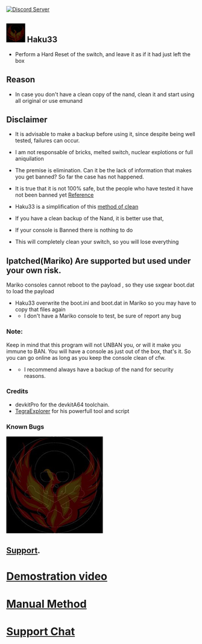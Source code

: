 <a href="https://discord.io/myrincon"><img src="https://discordapp.com/api/guilds/516631805621960704/embed.png" alt="Discord Server" /></a>

## <img style="display:inline" src="icon.jpg" width="50"/> Haku33 
* Perform a Hard Reset of the switch, and leave it as if it had just left the box

## Reason
* In case you don't have a clean copy of the nand, clean it and start using all original or use emunand

## Disclaimer
* It is advisable to make a backup before using it, since despite being well tested, failures can occur.
* I am not responsable of bricks, melted switch, nuclear explotions or full aniquilation
* The premise is elimination. Can it be the lack of information that makes you get banned? So far the case has not happened.
* It is true that it is not 100% safe, but the people who have tested it have not  been banned yet [Reference](https://youtu.be/9jV8iN7LJPY?list=PLNawpCFHdbXY-ZgF43vEJBk2IoweJfAlm)
* Haku33 is a simplification of this [method of clean](https://youtu.be/9jV8iN7LJPY?list=PLNawpCFHdbXY-ZgF43vEJBk2IoweJfAlm) 
* If you have a clean backup of the Nand, it is better use that,

* If your console is Banned there is nothing to do
* This will completely clean your switch, so you will lose everything

## Ipatched(Mariko) Are supported but used under your own risk.
Mariko consoles cannot reboot to the payload , so they use sxgear boot.dat to load the payload
* Haku33 overwrite the boot.ini and boot.dat in Mariko so you may have to copy that files again
* * I don't have a Mariko console to test, be sure of report any bug

### Note:
Keep in mind that this program will not UNBAN you, or will it make you immune to BAN.
You will have a console as just out of the box, that's it.
So you can go online as long as you keep the console clean of cfw.
* * I recommend always have a backup of the nand for security reasons.

### Credits
* devkitPro for the devkitA64 toolchain.
* [TegraExplorer](https://github.com/suchmememanyskill/TegraExplorer) for his powerfull tool and script


### Known Bugs



<a href="https://discord.io/myrincon"><img src="icon.jpg" alt="Discord Server" /></a>


## [Support](https://discord.io/myrincon).

# [Demostration video](https://youtu.be/X1VpT3DwN-E)
# [Manual Method](https://youtu.be/9jV8iN7LJPY?list=PLNawpCFHdbXY-ZgF43vEJBk2IoweJfAlm)
# [Support Chat](https://discord.io/myrincon)
